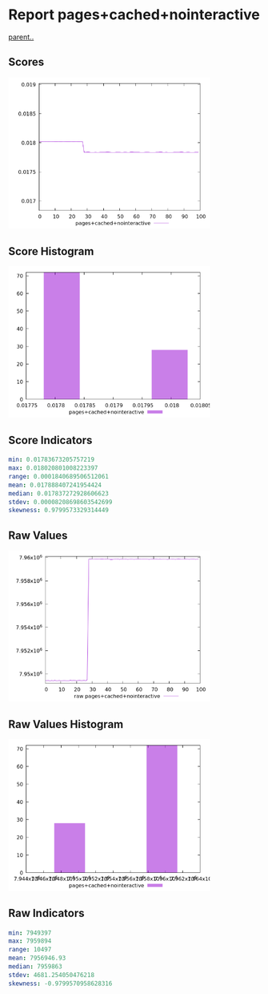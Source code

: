 # Report pages+cached+nointeractive

[parent..](./..)  


## Scores

![score](./score.png)  

## Score Histogram

![hist](./hist.png)  

## Score Indicators

```yaml
min: 0.01783673205757219
max: 0.018020801008223397
range: 0.0001840689506512061
mean: 0.017888407241954424
median: 0.017837272928606623
stdev: 0.00008208698603542699
skewness: 0.9799573329314449

```

## Raw Values

![raw](./raw.png)  

## Raw Values Histogram

![raw hist](./raw_hist.png)  

## Raw Indicators

```yaml
min: 7949397
max: 7959894
range: 10497
mean: 7956946.93
median: 7959863
stdev: 4681.254050476218
skewness: -0.9799570958628316

```

<style>
  img {
    max-width: 80%;
  }
</style>
      
